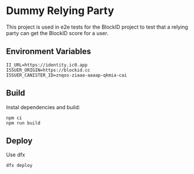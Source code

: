 # Dummy Relying Party

This project is used in e2e tests for the BlockID project to test that a relying party can get the BlockID score for a user.

## Environment Variables

```
II_URL=https://identity.ic0.app
ISSUER_ORIGIN=https://blockid.cc
ISSUER_CANISTER_ID=znqos-ziaaa-aaaap-qkmia-cai
```


## Build

Instal dependencies and build:

```
npm ci
npm run build
```

## Deploy

Use dfx

```
dfx deploy
```
